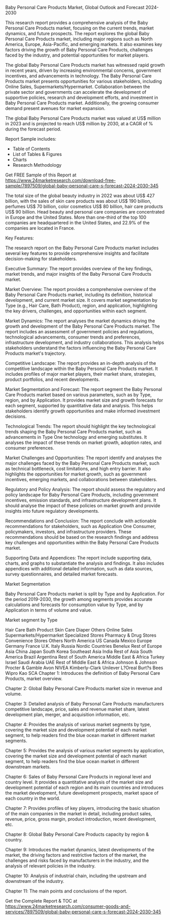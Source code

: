Baby Personal Care Products Market, Global Outlook and Forecast 2024-2030

This research report provides a comprehensive analysis of the Baby Personal Care Products market, focusing on the current trends, market dynamics, and future prospects. The report explores the global Baby Personal Care Products market, including major regions such as North America, Europe, Asia-Pacific, and emerging markets. It also examines key factors driving the growth of Baby Personal Care Products, challenges faced by the industry, and potential opportunities for market players.

The global Baby Personal Care Products market has witnessed rapid growth in recent years, driven by increasing environmental concerns, government incentives, and advancements in technology. The Baby Personal Care Products market presents opportunities for various stakeholders, including Online Sales, Supermarkets/Hypermarket. Collaboration between the private sector and governments can accelerate the development of supportive policies, research and development efforts, and investment in Baby Personal Care Products market. Additionally, the growing consumer demand present avenues for market expansion.

The global Baby Personal Care Products market was valued at US$ million in 2023 and is projected to reach US$ million by 2030, at a CAGR of % during the forecast period.

Report Sample includes:
- Table of Contents
- List of Tables & Figures
- Charts
- Research Methodology

Get FREE Sample of this Report at https://www.24marketresearch.com/download-free-sample/7897509/global-baby-personal-care-s-forecast-2024-2030-345

The total size of the global beauty industry in 2022 was about US$ 427 billion, with the sales of skin care products was about US$ 190 billion, perfumes US$ 70 billion, color cosmetics US$ 80 billion, hair care products US$ 90 billion. Head beauty and personal care companies are concentrated in Europe and the United States. More than one-third of the top 100 companies are headquartered in the United States, and 22.9% of the companies are located in France.

Key Features:

The research report on the Baby Personal Care Products market includes several key features to provide comprehensive insights and facilitate decision-making for stakeholders.

Executive Summary: The report provides overview of the key findings, market trends, and major insights of the Baby Personal Care Products market.

Market Overview: The report provides a comprehensive overview of the Baby Personal Care Products market, including its definition, historical development, and current market size. It covers market segmentation by Type (e.g., Hair Care, Bath Product), region, and application, highlighting the key drivers, challenges, and opportunities within each segment.

Market Dynamics: The report analyses the market dynamics driving the growth and development of the Baby Personal Care Products market. The report includes an assessment of government policies and regulations, technological advancements, consumer trends and preferences, infrastructure development, and industry collaborations. This analysis helps stakeholders understand the factors influencing the Baby Personal Care Products market's trajectory.

Competitive Landscape: The report provides an in-depth analysis of the competitive landscape within the Baby Personal Care Products market. It includes profiles of major market players, their market share, strategies, product portfolios, and recent developments.

Market Segmentation and Forecast: The report segment the Baby Personal Care Products market based on various parameters, such as by Type, region, and by Application. It provides market size and growth forecasts for each segment, supported by quantitative data and analysis. This helps stakeholders identify growth opportunities and make informed investment decisions.

Technological Trends: The report should highlight the key technological trends shaping the Baby Personal Care Products market, such as advancements in Type One technology and emerging substitutes. It analyses the impact of these trends on market growth, adoption rates, and consumer preferences.

Market Challenges and Opportunities: The report identify and analyses the major challenges faced by the Baby Personal Care Products market, such as technical bottleneck, cost limitations, and high entry barrier. It also highlights the opportunities for market growth, such as government incentives, emerging markets, and collaborations between stakeholders.

Regulatory and Policy Analysis: The report should assess the regulatory and policy landscape for Baby Personal Care Products, including government incentives, emission standards, and infrastructure development plans. It should analyse the impact of these policies on market growth and provide insights into future regulatory developments.

Recommendations and Conclusion: The report conclude with actionable recommendations for stakeholders, such as Application One Consumer, policymakers, investors, and infrastructure providers. These recommendations should be based on the research findings and address key challenges and opportunities within the Baby Personal Care Products market.

Supporting Data and Appendices: The report include supporting data, charts, and graphs to substantiate the analysis and findings. It also includes appendices with additional detailed information, such as data sources, survey questionnaires, and detailed market forecasts.

Market Segmentation

Baby Personal Care Products market is split by Type and by Application. For the period 2019-2030, the growth among segments provides accurate calculations and forecasts for consumption value by Type, and by Application in terms of volume and value.

Market segment by Type

Hair Care
Bath Product
Skin Care
Diaper
Others
Online Sales
Supermarkets/Hypermarket
Specialized Stores
Pharmacy & Drug Stores
Convenience Stores
Others
North America
US
Canada
Mexico
Europe
Germany
France
U.K.
Italy
Russia
Nordic Countries
Benelux
Rest of Europe
Asia
China
Japan
South Korea
Southeast Asia
India
Rest of Asia
South America
Brazil
Argentina
Rest of South America
Middle East & Africa
Turkey
Israel
Saudi Arabia
UAE
Rest of Middle East & Africa
Johnson & Johnson
Procter & Gamble
Avon
NIVEA
Kimberly-Clark
Unilever
L?Oreal
Burt?s Bees
Wipro
Kao
SCA
Chapter 1: Introduces the definition of Baby Personal Care Products, market overview.

Chapter 2: Global Baby Personal Care Products market size in revenue and volume.

Chapter 3: Detailed analysis of Baby Personal Care Products manufacturers competitive landscape, price, sales and revenue market share, latest development plan, merger, and acquisition information, etc.

Chapter 4: Provides the analysis of various market segments by type, covering the market size and development potential of each market segment, to help readers find the blue ocean market in different market segments.

Chapter 5: Provides the analysis of various market segments by application, covering the market size and development potential of each market segment, to help readers find the blue ocean market in different downstream markets.

Chapter 6: Sales of Baby Personal Care Products in regional level and country level. It provides a quantitative analysis of the market size and development potential of each region and its main countries and introduces the market development, future development prospects, market space of each country in the world.

Chapter 7: Provides profiles of key players, introducing the basic situation of the main companies in the market in detail, including product sales, revenue, price, gross margin, product introduction, recent development, etc.

Chapter 8: Global Baby Personal Care Products capacity by region & country.

Chapter 9: Introduces the market dynamics, latest developments of the market, the driving factors and restrictive factors of the market, the challenges and risks faced by manufacturers in the industry, and the analysis of relevant policies in the industry.

Chapter 10: Analysis of industrial chain, including the upstream and downstream of the industry.

Chapter 11: The main points and conclusions of the report.

Get the Complete Report & TOC at https://www.24marketresearch.com/consumer-goods-and-services/7897509/global-baby-personal-care-s-forecast-2024-2030-345
